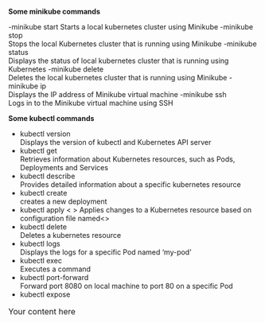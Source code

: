 **Some minikube commands**

-minikube start
Starts a local kubernetes cluster using Minikube
-minikube stop		
Stops the local Kubernetes cluster that is running using Minikube
-minikube status	
Displays the status of local kubernetes cluster that is running using Kubernetes
-minikube delete	
Deletes the local kubernetes cluster that is running using Minikube
-minikube ip		
Displays the IP address of Minikube virtual machine
-minikube ssh		
Logs in to the Minikube virtual machine using SSH


**Some kubectl commands**

- kubectl version	    
Displays the version of kubectl and Kubernetes API server
- kubectl get		    
Retrieves information about Kubernetes resources, such as Pods, Deployments and Services
- kubectl describe	
Provides detailed information about a specific kubernetes resource
- kubectl create		
creates a new deployment
- kubectl apply < >	
Applies changes to a Kubernetes resource based on configuration file named<>
- kubectl delete		
Deletes a kubernetes resource 
- kubectl logs		
Displays the logs for a specific Pod named ‘my-pod’
- kubectl exec		
Executes a command
- kubectl port-forward	
Forward port 8080 on local machine to port 80 on a specific Pod 
- kubectl expose		

<p style="font-size: 16px;">Your content here</p>